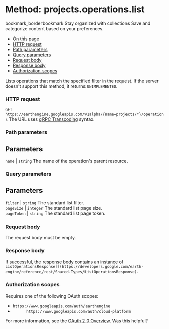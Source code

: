  
#  Method: projects.operations.list 
bookmark_borderbookmark Stay organized with collections  Save and categorize content based on your preferences.
  * On this page
  * [HTTP request](https://developers.google.com/earth-engine/reference/rest/v1alpha/projects.operations/list#http-request)
  * [Path parameters](https://developers.google.com/earth-engine/reference/rest/v1alpha/projects.operations/list#path-parameters)
  * [Query parameters](https://developers.google.com/earth-engine/reference/rest/v1alpha/projects.operations/list#query-parameters)
  * [Request body](https://developers.google.com/earth-engine/reference/rest/v1alpha/projects.operations/list#request-body)
  * [Response body](https://developers.google.com/earth-engine/reference/rest/v1alpha/projects.operations/list#response-body)
  * [Authorization scopes](https://developers.google.com/earth-engine/reference/rest/v1alpha/projects.operations/list#authorization-scopes)


Lists operations that match the specified filter in the request. If the server doesn't support this method, it returns `UNIMPLEMENTED`.
### HTTP request
`GET https://earthengine.googleapis.com/v1alpha/{name=projects/*}/operations`
The URL uses [gRPC Transcoding](https://google.aip.dev/127) syntax.
### Path parameters
Parameters  
---  
`name` |  `string` The name of the operation's parent resource.  
### Query parameters
Parameters  
---  
`filter` |  `string` The standard list filter.  
`pageSize` |  `integer` The standard list page size.  
`pageToken` |  `string` The standard list page token.  
### Request body
The request body must be empty.
### Response body
If successful, the response body contains an instance of `ListOperationsResponse[](https://developers.google.com/earth-engine/reference/rest/Shared.Types/ListOperationsResponse)`.
### Authorization scopes
Requires one of the following OAuth scopes:
  * `https://www.googleapis.com/auth/earthengine`
  * `      https://www.googleapis.com/auth/cloud-platform`


For more information, see the [OAuth 2.0 Overview](https://developers.google.com/identity/protocols/OAuth2).
Was this helpful?
